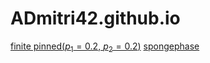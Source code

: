 # ADmitri42.github.io

[finite pinned($p_1=0.2$, $p_2=0.2$)](finitepinned.html)
[spongephase](spongebg.html)
